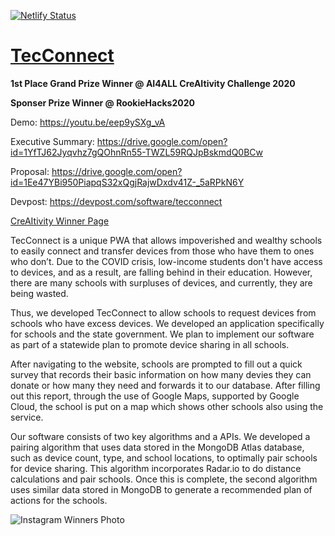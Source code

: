 [![Netlify Status](https://api.netlify.com/api/v1/badges/b1d75549-8cf3-411b-9f7c-8db5f97f0aed/deploy-status)](https://app.netlify.com/sites/brave-kirch-3db040/deploys)
# [TecConnect](https://tecconnect.tech/)

**1st Place Grand Prize Winner @ AI4ALL CreAItivity Challenge 2020**

**Sponser Prize Winner @ RookieHacks2020**

Demo: https://youtu.be/eep9ySXg_vA

Executive Summary: https://drive.google.com/open?id=1YfTJ62Jyqvhz7gQOhnRn55-TWZL59RQJpBskmdQ0BCw

Proposal: https://drive.google.com/open?id=1Ee47YBi950PiapqS32xQgjRajwDxdv41Z-_5aRPkN6Y

Devpost: https://devpost.com/software/tecconnect

[CreAItivity Winner Page](https://teamcreaitivity.wixsite.com/creaitivity/2020-covid-19-challenge-results)

TecConnect is a unique PWA that allows impoverished and wealthy schools to easily connect and transfer devices from those who have them to ones who don’t. Due to the COVID crisis, low-income students don't have access to devices, and as a result, are falling behind in their education. However, there are many schools with surpluses of devices, and currently, they are being wasted. 

Thus, we developed TecConnect to allow schools to request devices from schools who have excess devices. We developed an application specifically for schools and the state government. We plan to implement our software as part of a statewide plan to promote device sharing in all schools. 

After navigating to the website, schools are prompted to fill out a quick survey that records their basic information on how many devies they can donate or how many they need and forwards it to our database. After filling out this report, through the use of Google Maps, supported by Google Cloud, the school is put on a map which shows other schools also using the service. 

Our software consists of two key algorithms and a APIs. We developed a pairing algorithm that uses data stored in the MongoDB Atlas database, such as device count, type, and school locations, to optimally pair schools for device sharing. This algorithm incorporates Radar.io to do distance calculations and pair schools. Once this is complete, the second algorithm uses similar data stored in MongoDB to generate a recommended plan of actions for the schools. 

![Instagram Winners Photo](https://github.com/ayaanhaque/[TecConnect]/blob/[master]/creAItivityPhoto.jpg?raw=true)
